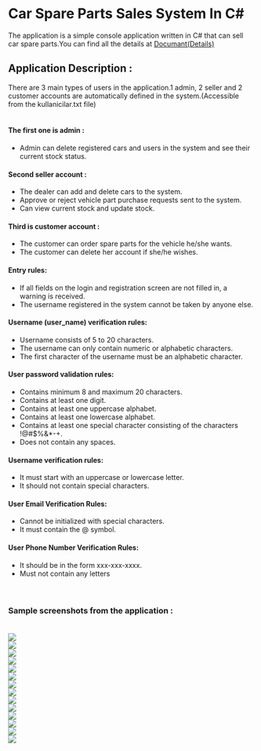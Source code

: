# Car Spare Parts Sales System In C#

The application is a simple console application written in C# that can sell car spare parts.You can find all the details at [Documant(Details)](https://github.com/ibrahim-biner/CarSparePartsSalesSystem/blob/main/Doucment(Descriptions).docx)

## Application Description : 
There are 3 main types of users in the application.1 admin, 2 seller and 2 customer accounts are automatically defined in the system.(Accessible from the kullanicilar.txt file)<br><br>
#### The first one is admin : <br>
- Admin can delete registered cars and users in the system and see their current stock status.<br>

#### Second seller account : <br>
- The dealer can add and delete cars to the system.
- Approve or reject vehicle part purchase requests sent to the system.
- Can view current stock and update stock. <br>

#### Third is customer account : <br>
- The customer can order spare parts for the vehicle he/she wants.
- The customer can delete her account if she/he wishes.

#### Entry rules:
- If all fields on the login and registration screen are not filled in, a warning is received.
- The username registered in the system cannot be taken by anyone else.<br>
#### Username (user_name) verification rules:
- Username consists of 5 to 20 characters.
- The username can only contain numeric or alphabetic characters.
- The first character of the username must be an alphabetic character.<br>
#### User password validation rules:
- Contains minimum 8 and maximum 20 characters.
- Contains at least one digit.
- Contains at least one uppercase alphabet.
- Contains at least one lowercase alphabet.
- Contains at least one special character consisting of the characters !@#$%&*-+.
- Does not contain any spaces. <br>
#### Username verification rules:
- It must start with an uppercase or lowercase letter.
- It should not contain special characters.
#### User Email Verification Rules:
- Cannot be initialized with special characters.
- It must contain the @ symbol.<br>
#### User Phone Number Verification Rules:
- It should be in the form xxx-xxx-xxxx.
- Must not contain any letters
<br><br><br>
### Sample screenshots from the application : <br><br>
![](https://github.com/ibrahim-biner/CarSparePartsSalesSystem/blob/main/Screenshots%20from%20aplication/111.png)<br>
![](https://github.com/ibrahim-biner/CarSparePartsSalesSystem/blob/main/Screenshots%20from%20aplication/ba%C5%9Far%C4%B1l%C4%B1.png)<br>
![](https://github.com/ibrahim-biner/CarSparePartsSalesSystem/blob/main/Screenshots%20from%20aplication/kay%C4%B1t2.png)<br>
![](https://github.com/ibrahim-biner/CarSparePartsSalesSystem/blob/main/Screenshots%20from%20aplication/musterisil.png)<br>
![](https://github.com/ibrahim-biner/CarSparePartsSalesSystem/blob/main/Screenshots%20from%20aplication/talep2.png)<br>
![](https://github.com/ibrahim-biner/CarSparePartsSalesSystem/blob/main/Screenshots%20from%20aplication/1.png)<br>
![](https://github.com/ibrahim-biner/CarSparePartsSalesSystem/blob/main/Screenshots%20from%20aplication/4.png)<br>
![](https://github.com/ibrahim-biner/CarSparePartsSalesSystem/blob/main/Screenshots%20from%20aplication/6.png)<br>
![](https://github.com/ibrahim-biner/CarSparePartsSalesSystem/blob/main/Screenshots%20from%20aplication/7.png)<br>
![](https://github.com/ibrahim-biner/CarSparePartsSalesSystem/blob/main/Screenshots%20from%20aplication/9.png)<br>
![](https://github.com/ibrahim-biner/CarSparePartsSalesSystem/blob/main/Screenshots%20from%20aplication/14.png)<br>
![](https://github.com/ibrahim-biner/CarSparePartsSalesSystem/blob/main/Screenshots%20from%20aplication/arac2.png)<br>
![](https://github.com/ibrahim-biner/CarSparePartsSalesSystem/blob/main/Screenshots%20from%20aplication/gun7.png)<br>
![](https://github.com/ibrahim-biner/CarSparePartsSalesSystem/blob/main/Screenshots%20from%20aplication/uyar%C4%B1.png)<br>
